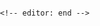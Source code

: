 



<title>Local Editor</title>

<script src="scripts/wodotexteditor/wodotexteditor.js" type="text/javascript" charset="utf-8"></script>
<script src="scripts/wodotexteditor/FileSaver.js" type="text/javascript" charset="utf-8"></script>
<script src="scripts/wodotexteditor/localfileeditor.js" type="text/javascript" charset="utf-8"></script>
<script src="scripts/wodotexteditor/webodf.js" type="text/javascript" charset="utf-8"></script>
    <!-- editor: end -->


  <body style="width:100%; height:100%; margin:0px; padding:0px" onload="createEditor();">
    <div id="editorContainer" style="width:100%; height:100%; margin:0px; padding:0px">
    </div>
  </body>
  https://www.johnvansickle.com/ffmpeg/
ffmpeg -f concat -i list.txt -c copy merged.mp4 (list.txt: file 'EIrZ0cvW4AIBT6Z.mp4')


  
sudo find . -name "*.mp3"|sed 's/\.\///;'|sort>List.lst

ffmpeg -framerate 1/10 -i file%d.jpeg -i input.mp3  -c:a copy  -r 30 -s 720x480 -y test.mp4

ffmpeg -i video.mp4 -i audio.mp3 -codec copy -shortest output.mp4

export JEKYLL_VERSION=4.0.0

sudo docker run --rm   --volume="$PWD:/srv/jekyll"   -it jekyll/builder:$JEKYLL_VERSION   jekyll build


git clone https://github.com/xroche/httrack.git --recurse
cd httrack
./configure && make -j8 && make install DESTDIR=/

*wget -q -O - "http://wordpress.org/latest.tar.gz" | tar -xzf - -C /var/www*

soffice --headless --convert-to pdf *.doc
